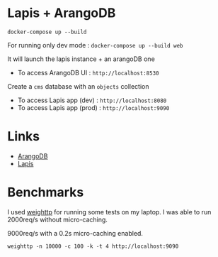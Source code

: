 # Lapis + ArangoDB

`docker-compose up --build`

For running only dev mode : `docker-compose up --build web`

It will launch the lapis instance + an arangoDB one

* To access ArangoDB UI : `http://localhost:8530`

Create a `cms` database with an `objects` collection

* To access Lapis app (dev) : `http://localhost:8080`
* To access Lapis app (prod) : `http://localhost:9090`


# Links

* [ArangoDB](https://arangodb.com)
* [Lapis](http://leafo.net/lapis/)

# Benchmarks

I used [weighttp](https://github.com/lighttpd/weighttp) for running some tests on my laptop. I was able to run 2000req/s without micro-caching.

9000req/s with a 0.2s micro-caching enabled.

`weighttp -n 10000 -c 100 -k -t 4 http://localhost:9090`